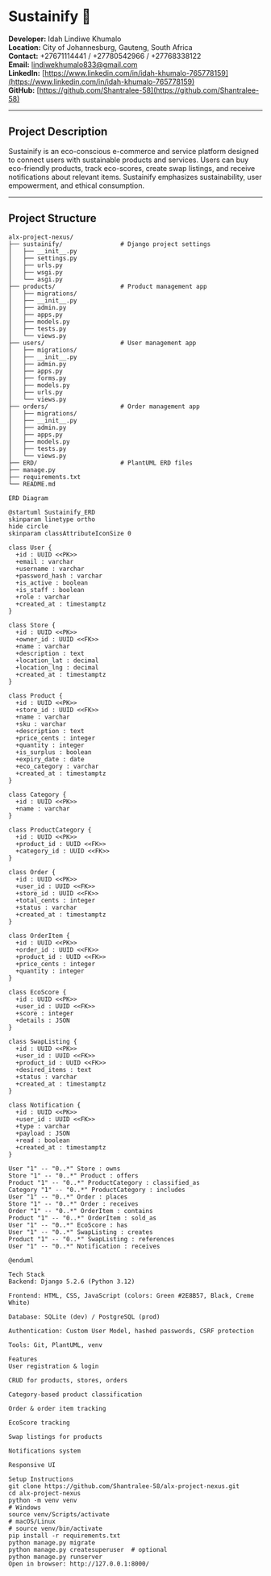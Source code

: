 # Sustainify 🌱

**Developer:** Idah Lindiwe Khumalo  
**Location:** City of Johannesburg, Gauteng, South Africa  
**Contact:** +27671114441 / +27780542966 / +27768338122  
**Email:** lindiwekhumalo833@gmail.com  
**LinkedIn:** [https://www.linkedin.com/in/idah-khumalo-765778159](https://www.linkedin.com/in/idah-khumalo-765778159)  
**GitHub:** [https://github.com/Shantralee-58](https://github.com/Shantralee-58)  

---

## Project Description

Sustainify is an eco-conscious e-commerce and service platform designed to connect users with sustainable products and services. Users can buy eco-friendly products, track eco-scores, create swap listings, and receive notifications about relevant items. Sustainify emphasizes sustainability, user empowerment, and ethical consumption.

---

## Project Structure

```
alx-project-nexus/
├── sustainify/                # Django project settings
│   ├── __init__.py
│   ├── settings.py
│   ├── urls.py
│   ├── wsgi.py
│   └── asgi.py
├── products/                  # Product management app
│   ├── migrations/
│   ├── __init__.py
│   ├── admin.py
│   ├── apps.py
│   ├── models.py
│   ├── tests.py
│   └── views.py
├── users/                     # User management app
│   ├── migrations/
│   ├── __init__.py
│   ├── admin.py
│   ├── apps.py
│   ├── forms.py
│   ├── models.py
│   ├── urls.py
│   └── views.py
├── orders/                    # Order management app
│   ├── migrations/
│   ├── __init__.py
│   ├── admin.py
│   ├── apps.py
│   ├── models.py
│   ├── tests.py
│   └── views.py
├── ERD/                       # PlantUML ERD files
├── manage.py
├── requirements.txt
└── README.md

ERD Diagram

@startuml Sustainify_ERD
skinparam linetype ortho
hide circle
skinparam classAttributeIconSize 0

class User {
  +id : UUID <<PK>>
  +email : varchar
  +username : varchar
  +password_hash : varchar
  +is_active : boolean
  +is_staff : boolean
  +role : varchar
  +created_at : timestamptz
}

class Store {
  +id : UUID <<PK>>
  +owner_id : UUID <<FK>>
  +name : varchar
  +description : text
  +location_lat : decimal
  +location_lng : decimal
  +created_at : timestamptz
}

class Product {
  +id : UUID <<PK>>
  +store_id : UUID <<FK>>
  +name : varchar
  +sku : varchar
  +description : text
  +price_cents : integer
  +quantity : integer
  +is_surplus : boolean
  +expiry_date : date
  +eco_category : varchar
  +created_at : timestamptz
}

class Category {
  +id : UUID <<PK>>
  +name : varchar
}

class ProductCategory {
  +id : UUID <<PK>>
  +product_id : UUID <<FK>>
  +category_id : UUID <<FK>>
}

class Order {
  +id : UUID <<PK>>
  +user_id : UUID <<FK>>
  +store_id : UUID <<FK>>
  +total_cents : integer
  +status : varchar
  +created_at : timestamptz
}

class OrderItem {
  +id : UUID <<PK>>
  +order_id : UUID <<FK>>
  +product_id : UUID <<FK>>
  +price_cents : integer
  +quantity : integer
}

class EcoScore {
  +id : UUID <<PK>>
  +user_id : UUID <<FK>>
  +score : integer
  +details : JSON
}

class SwapListing {
  +id : UUID <<PK>>
  +user_id : UUID <<FK>>
  +product_id : UUID <<FK>>
  +desired_items : text
  +status : varchar
  +created_at : timestamptz
}

class Notification {
  +id : UUID <<PK>>
  +user_id : UUID <<FK>>
  +type : varchar
  +payload : JSON
  +read : boolean
  +created_at : timestamptz
}

User "1" -- "0..*" Store : owns
Store "1" -- "0..*" Product : offers
Product "1" -- "0..*" ProductCategory : classified_as
Category "1" -- "0..*" ProductCategory : includes
User "1" -- "0..*" Order : places
Store "1" -- "0..*" Order : receives
Order "1" -- "0..*" OrderItem : contains
Product "1" -- "0..*" OrderItem : sold_as
User "1" -- "0..*" EcoScore : has
User "1" -- "0..*" SwapListing : creates
Product "1" -- "0..*" SwapListing : references
User "1" -- "0..*" Notification : receives

@enduml

Tech Stack
Backend: Django 5.2.6 (Python 3.12)

Frontend: HTML, CSS, JavaScript (colors: Green #2E8B57, Black, Creme White)

Database: SQLite (dev) / PostgreSQL (prod)

Authentication: Custom User Model, hashed passwords, CSRF protection

Tools: Git, PlantUML, venv

Features
User registration & login

CRUD for products, stores, orders

Category-based product classification

Order & order item tracking

EcoScore tracking

Swap listings for products

Notifications system

Responsive UI

Setup Instructions
git clone https://github.com/Shantralee-58/alx-project-nexus.git
cd alx-project-nexus
python -m venv venv
# Windows
source venv/Scripts/activate
# macOS/Linux
# source venv/bin/activate
pip install -r requirements.txt
python manage.py migrate
python manage.py createsuperuser  # optional
python manage.py runserver
Open in browser: http://127.0.0.1:8000/

